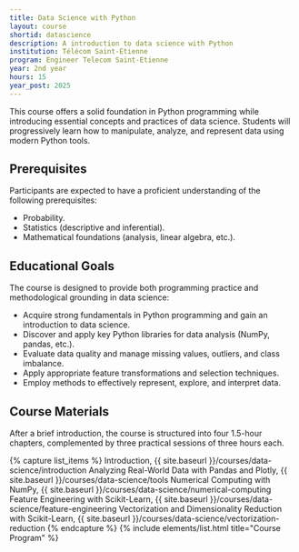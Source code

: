 ```yaml
---
title: Data Science with Python
layout: course
shortid: datascience
description: A introduction to data science with Python
institution: Télécom Saint-Etienne
program: Engineer Telecom Saint-Etienne
year: 2nd year
hours: 15
year_post: 2025
---
```


This course offers a solid foundation in Python programming while introducing essential concepts and practices of data science. Students will progressively learn how to manipulate, analyze, and represent data using modern Python tools.

## <i class="fas fa-exclamation-triangle"></i> Prerequisites

Participants are expected to have a proficient understanding of the following prerequisites:

- Probability.
- Statistics (descriptive and inferential).
- Mathematical foundations (analysis, linear algebra, etc.).

## <i class="fas fa-bookmark"></i> Educational Goals

The course is designed to provide both programming practice and methodological grounding in data science:

- Acquire strong fundamentals in Python programming and gain an introduction to data science.
- Discover and apply key Python libraries for data analysis (NumPy, pandas, etc.).
- Evaluate data quality and manage missing values, outliers, and class imbalance.
- Apply appropriate feature transformations and selection techniques.
- Employ methods to effectively represent, explore, and interpret data.

## <i class="fas fa-file-download"></i> Course Materials

After a brief introduction, the course is structured into four 1.5-hour chapters, complemented by three practical sessions of three hours each.


{% capture list_items %}
Introduction, {{ site.baseurl }}/courses/data-science/introduction
Analyzing Real-World Data with Pandas and Plotly, {{ site.baseurl }}/courses/data-science/tools
Numerical Computing with NumPy, {{ site.baseurl }}/courses/data-science/numerical-computing
Feature Engineering with Scikit-Learn, {{ site.baseurl }}/courses/data-science/feature-engineering
Vectorization and Dimensionality Reduction with Scikit-Learn, {{ site.baseurl }}/courses/data-science/vectorization-reduction
{% endcapture %}
{% include elements/list.html title="Course Program" %}

